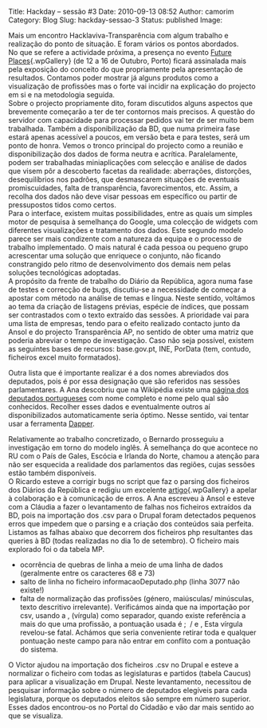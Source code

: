 Title: Hackday – sessão #3
Date: 2010-09-13 08:52
Author: camorim
Category: Blog
Slug: hackday-sessao-3
Status: published
Image: 

Mais um encontro Hacklaviva-Transparência com algum trabalho e realização do ponto de situação. E foram vários os pontos abordados.  
No que se refere a actividade próxima, a presença no evento [Future Places](http://futureplaces.org/ "Future Places"){.wpGallery} (de 12 a 16 de Outubro, Porto) ficará assinalada mais pela exposição do conceito do que propriamente pela apresentação de resultados. Contamos poder mostrar já alguns produtos como a visualização de profissões mas o forte vai incidir na explicação do projecto em si e na metodologia seguida.  
Sobre o projecto propriamente dito, foram discutidos alguns aspectos que brevemente começarão a ter de ter contornos mais precisos. A questão do servidor com capacidade para processar pedidos vai ter de ser muito bem trabalhada. Também a disponibilização da BD, que numa primeira fase estará apenas acessível a poucos, em versão beta e para testes, será um ponto de honra. Vemos o tronco principal do projecto como a reunião e disponibilização dos dados de forma neutra e acrítica. Paralelamente, podem ser trabalhadas miniaplicações com selecção e análise de dados que visem pôr a descoberto facetas da realidade: aberrações, distorções, desequilíbrios nos padrões, que desmascarem situações de eventuais promiscuidades, falta de transparência, favorecimentos, etc. Assim, a recolha dos dados não deve visar pessoas em específico ou partir de pressupostos tidos como certos.  
Para o interface, existem muitas possibilidades, entre as quais um simples motor de pesquisa à semelhança do Google, uma colecção de widgets com diferentes visualizações e tratamento dos dados. Este segundo modelo parece ser mais condizente com a natureza da equipa e o processo de trabalho implementado. O mais natural é cada pessoa ou pequeno grupo acrescentar uma solução que enriquece o conjunto, não ficando constrangido pelo ritmo de desenvolvimento dos demais nem pelas soluções tecnológicas adoptadas.  
A propósito da frente de trabalho do Diário da República, agora numa fase de testes e correcção de bugs, discutiu-se a necessidade de começar a apostar com método na análise de temas e língua. Neste sentido, voltámos ao tema da criação de listagens prévias, espécie de índices, que possam ser contrastados com o texto extraído das sessões. A prioridade vai para uma lista de empresas, tendo para o efeito realizado contacto junto da Ansol e do projecto Transparência AP, no sentido de obter uma matriz que poderia abreviar o tempo de investigação. Caso não seja possível, existem as seguintes bases de recursos: base.gov.pt, INE, PorData (tem, contudo, ficheiros excel muito formatados).

Outra lista que é importante realizar é a dos nomes abreviados dos deputados, pois é por essa designação que são referidos nas sessões parlamentares. A Ana descobriu que na Wikipédia existe uma [página dos deputados portugueses](http://pt.wikipedia.org/wiki/Lista_de_deputados_portugueses "Deputados portugueses") com nome completo e nome pelo qual são conhecidos. Recolher esses dados e eventualmente outros aí disponibilizados automaticamente seria óptimo. Nesse sentido, vai tentar usar a ferramenta [Dapper](http://open.dapper.net/ "Open Dapper").

Relativamente ao trabalho concretizado, o Bernardo prosseguiu a investigação em torno do modelo inglês. À semelhança do que acontece no RU com o País de Gales, Escócia e Irlanda do Norte, chamou a atenção para não ser esquecida a realidade dos parlamentos das regiões, cujas sessões estão também disponíveis.  
O Ricardo esteve a corrigir bugs no script que faz o parsing dos ficheiros dos Diários da República e redigiu um excelente [artigo](http://transparencia.hacklaviva.net/2010/09/decifrando-o-diario-da-assembleia-da-republica "Artigo sobre DR script"){.wpGallery} a apelar à colaboração e à comunicação de erros. A Ana escreveu à Ansol e esteve com a Cláudia a fazer o levantamento de falhas nos ficheiros extraídos da BD, pois na importação dos .csv para o Drupal foram detectados pequenos erros que impedem que o parsing e a criação dos conteúdos saia perfeita. Listamos as falhas abaixo que decorrem dos ficheiros php resultantes das queries à BD (todas realizadas no dia 1o de setembro). O ficheiro mais explorado foi o da tabela MP.

-   ocorrência de quebras de linha a meio de uma linha de dados (geralmente entre os caracteres 68 e 73)
-   salto de linha no ficheiro informacaoDeputado.php (linha 3077 não existe!)
-   falta de normalização das profissões (género, maiúsculas/ minúsculas, texto descritivo irrelevante). Verificámos ainda que na importação por csv, usando a , (vírgula) como separador, quando existe referência a mais do que uma profissão, a pontuação usada é ;  / e , Esta vírgula revelou-se fatal. Achámos que seria conveniente retirar toda e qualquer pontuação neste campo para não entrar em conflito com a pontuação do sistema.

O Victor ajudou na importação dos ficheiros .csv no Drupal e esteve a normalizar o ficheiro com todas as legislaturas e partidos (tabela Caucus) para aplicar a visualização em Drupal. Neste levantamento, necessitou de pesquisar informação sobre o número de deputados elegíveis para cada legislatura, porque os deputados eleitos são sempre em número superior. Esses dados encontrou-os no Portal do Cidadão e vão dar mais sentido ao que se visualiza.
